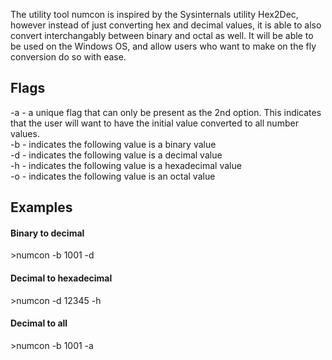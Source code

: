 The utility tool numcon is inspired by the Sysinternals utility Hex2Dec, however instead of just converting hex and decimal values, it is able to also convert interchangably between binary and octal as well. It will be able to be used on the Windows OS, and allow users who want to make on the fly conversion do so with ease. 

<h2>Flags</h2>
-a - a unique flag that can only be present as the 2nd option. This indicates that the user will want to have the initial value converted to all number values.<br/>
-b - indicates the following value is a binary value<br/>
-d - indicates the following value is a decimal value<br/>
-h - indicates the following value is a hexadecimal value<br/>
-o - indicates the following value is an octal value<br/>

<h2>Examples</h2>
<h4>Binary to decimal</h4>
>numcon -b 1001 -d
<h4>Decimal to hexadecimal</h4>
>numcon -d 12345 -h
<h4>Decimal to all</h4>
>numcon -b 1001 -a
